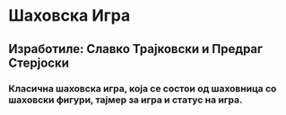 # Шаховска Игра
## Изработиле: Славко Трајковски и Предраг Стерјоски
### Класична шаховска игра, која се состои од шаховница со шаховски фигури, тајмер за игра и статус на игра.
